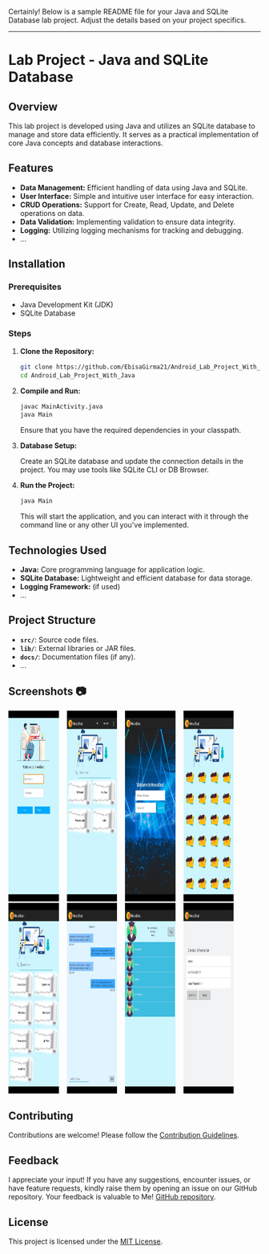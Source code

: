 Certainly! Below is a sample README file for your Java and SQLite Database lab project. Adjust the details based on your project specifics.

---

# Lab Project - Java and SQLite Database

## Overview

This lab project is developed using Java and utilizes an SQLite database to manage and store data efficiently. It serves as a practical implementation of core Java concepts and database interactions.

## Features

- **Data Management:** Efficient handling of data using Java and SQLite.
- **User Interface:** Simple and intuitive user interface for easy interaction.
- **CRUD Operations:** Support for Create, Read, Update, and Delete operations on data.
- **Data Validation:** Implementing validation to ensure data integrity.
- **Logging:** Utilizing logging mechanisms for tracking and debugging.
- ...

## Installation

### Prerequisites

- Java Development Kit (JDK)
- SQLite Database

### Steps

1. **Clone the Repository:**

   ```bash
   git clone https://github.com/EbisaGirma21/Android_Lab_Project_With_Java.git
   cd Android_Lab_Project_With_Java
   ```

2. **Compile and Run:**

   ```bash
   javac MainActivity.java
   java Main
   ```

   Ensure that you have the required dependencies in your classpath.

3. **Database Setup:**

   Create an SQLite database and update the connection details in the project. You may use tools like SQLite CLI or DB Browser.

4. **Run the Project:**

   ```bash
   java Main
   ```

   This will start the application, and you can interact with it through the command line or any other UI you've implemented.

## Technologies Used

- **Java:** Core programming language for application logic.
- **SQLite Database:** Lightweight and efficient database for data storage.
- **Logging Framework:** (if used)
- ...

## Project Structure

- **`src/`**: Source code files.
- **`lib/`**: External libraries or JAR files.
- **`docs/`**: Documentation files (if any).
- ...


## Screenshots 📷

<img src="screenshots/sc1.jpg" alt="Screenshot 1" height="380px" width="20%">&nbsp;&nbsp;&nbsp;
<img src="screenshots/sc2.jpg" alt="Screenshot 2" height="380px" width="20%">&nbsp;&nbsp;&nbsp;
<img src="screenshots/sc3.jpg" alt="Screenshot 3" height="380px" width="20%">&nbsp;&nbsp;&nbsp;
<img src="screenshots/sc4.jpg" alt="Screenshot 4" height="380px" width="20%">
<br>
<img src="screenshots/sc5.jpg" alt="Screenshot 5" height="380px" width="20%">&nbsp;&nbsp;&nbsp;
<img src="screenshots/sc6.jpg" alt="Screenshot 6" height="380px" width="20%">&nbsp;&nbsp;&nbsp;
<img src="screenshots/sc7.jpg" alt="Screenshot 7" height="380px" width="20%">&nbsp;&nbsp;&nbsp;
<img src="screenshots/sc8.jpg" alt="Screenshot 8" height="380px" width="20%">

## Contributing

Contributions are welcome! Please follow the [Contribution Guidelines](CONTRIBUTING.md).

## Feedback

I appreciate your input! If you have any suggestions, encounter issues, or have feature requests, kindly raise them by opening an issue on our GitHub repository. Your feedback is valuable to Me! [GitHub repository](https://github.com/EbisaGirma21/Android_Lab_Project_With_Java/issues).

## License

This project is licensed under the [MIT License](LICENSE).